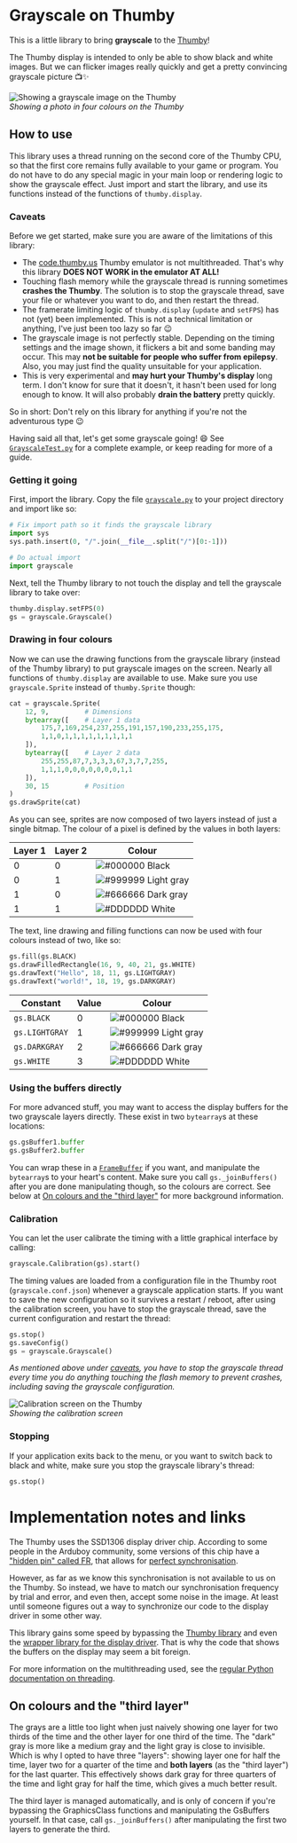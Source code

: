# Grayscale on Thumby

This is a little library to bring **grayscale** to the
[Thumby](https://thumby.us/)!

The Thumby display is intended to only be able to show black and white images.
But we can flicker images really quickly and get a pretty convincing grayscale
picture 📺✨

![Showing a grayscale image on the Thumby](./images/girl_on_thumby.jpeg)
<br/>_Showing a photo in four colours on the Thumby_

## How to use

This library uses a thread running on the second core of the Thumby CPU, so that
the first core remains fully available to your game or program. You do not have
to do any special magic in your main loop or rendering logic to show the
grayscale effect. Just import and start the library, and use its functions
instead of the functions of `thumby.display`.

### Caveats

Before we get started, make sure you are aware of the limitations of this
library:

* The [code.thumby.us](https://code.thumby.us) Thumby emulator is not
  multithreaded. That's why this library **DOES NOT WORK in the emulator AT
  ALL!**
* Touching flash memory while the grayscale thread is running sometimes
  **crashes the Thumby**. The solution is to stop the grayscale thread, save
  your file or whatever you want to do, and then restart the thread.
* The framerate limiting logic of `thumby.display` (`update` and `setFPS`) has
  not (yet) been implemented. This is not a technical limitation or anything,
  I've just been too lazy so far 😉
* The grayscale image is not perfectly stable. Depending on the timing settings
  and the image shown, it flickers a bit and some banding may occur. This
  may **not be suitable for people who suffer from epilepsy**. Also, you may
  just find the quality unsuitable for your application.
* This is very experimental and **may hurt your Thumby's display** long term. I
  don't know for sure that it doesn't, it hasn't been used for long enough to
  know. It will also probably **drain the battery** pretty quickly.

So in short: Don't rely on this library for anything if you're not the
adventurous type 😉

Having said all that, let's get some grayscale going! 😄 See
[`GrayscaleTest.py`](./GrayscaleTest.py) for a complete example, or keep
reading for more of a guide.

### Getting it going

First, import the library. Copy the file [`grayscale.py`](./grayscale.py) to
your project directory and import like so:

```python
# Fix import path so it finds the grayscale library
import sys
sys.path.insert(0, "/".join(__file__.split("/")[0:-1]))

# Do actual import
import grayscale
```

Next, tell the Thumby library to not touch the display and tell the grayscale
library to take over:

```python
thumby.display.setFPS(0)
gs = grayscale.Grayscale()
```

### Drawing in four colours

Now we can use the drawing functions from the grayscale library (instead of the
Thumby library) to put grayscale images on the screen. Nearly all functions of
`thumby.display` are available to use. Make sure you use `grayscale.Sprite`
instead of `thumby.Sprite` though:

```python
cat = grayscale.Sprite(
    12, 9,         # Dimensions
    bytearray([    # Layer 1 data
        175,7,169,254,237,255,191,157,190,233,255,175,
        1,1,0,1,1,1,1,1,1,1,1,1
    ]),
    bytearray([    # Layer 2 data
        255,255,87,7,3,3,3,67,3,7,7,255,
        1,1,1,0,0,0,0,0,0,0,1,1
    ]),
    30, 15         # Position
)
gs.drawSprite(cat)
```

As you can see, sprites are now composed of two layers instead of just a single
bitmap. The colour of a pixel is defined by the values in both layers:

| Layer 1 | Layer 2 | Colour                                                                     |
|---------|---------|----------------------------------------------------------------------------|
| 0       | 0       | ![#000000](https://via.placeholder.com/15/000000/000000?text=+) Black      |
| 0       | 1       | ![#999999](https://via.placeholder.com/15/999999/000000?text=+) Light gray |
| 1       | 0       | ![#666666](https://via.placeholder.com/15/666666/000000?text=+) Dark gray  |
| 1       | 1       | ![#DDDDDD](https://via.placeholder.com/15/DDDDDD/000000?text=+) White      |

The text, line drawing and filling functions can now be used with four colours
instead of two, like so:

```python
gs.fill(gs.BLACK)
gs.drawFilledRectangle(16, 9, 40, 21, gs.WHITE)
gs.drawText("Hello", 18, 11, gs.LIGHTGRAY)
gs.drawText("world!", 18, 19, gs.DARKGRAY)
```

| Constant       | Value | Colour                                                                     |
| -------------- |-------|----------------------------------------------------------------------------|
| `gs.BLACK`     | 0     | ![#000000](https://via.placeholder.com/15/000000/000000?text=+) Black      |
| `gs.LIGHTGRAY` | 1     | ![#999999](https://via.placeholder.com/15/999999/000000?text=+) Light gray |
| `gs.DARKGRAY`  | 2     | ![#666666](https://via.placeholder.com/15/666666/000000?text=+) Dark gray  |
| `gs.WHITE`     | 3     | ![#DDDDDD](https://via.placeholder.com/15/DDDDDD/000000?text=+) White      |

### Using the buffers directly

For more advanced stuff, you may want to access the display buffers for the two
grayscale layers directly. These exist in two `bytearray`s at these locations:

```python
gs.gsBuffer1.buffer
gs.gsBuffer2.buffer
```

You can wrap these in a
[`FrameBuffer`](https://docs.micropython.org/en/v1.15/library/framebuf.html) if
you want, and manipulate the `bytearray`s to your heart's content. Make sure you
call `gs._joinBuffers()` after you are done manipulating though, so the colours
are correct. See below at [On colours and the "third
layer"](#on-colours-and-the-third-layer) for more background information.

### Calibration

You can let the user calibrate the timing with a little graphical interface by
calling:

```python
grayscale.Calibration(gs).start()
```

The timing values are loaded from a configuration file in the Thumby root
(`grayscale.conf.json`) whenever a grayscale application starts. If you want to
save the new configuration so it survives a restart / reboot, after using the
calibration screen, you have to stop the grayscale thread, save the current
configuration and restart the thread:

```python
gs.stop()
gs.saveConfig()
gs = grayscale.Grayscale()
```

_As mentioned above under [caveats](#caveats), you have to stop the grayscale
thread every time you do anything touching the flash memory to prevent crashes,
including saving the grayscale configuration._

![Calibration screen on the Thumby](./images/calibration_on_thumby.jpeg)
<br/>_Showing the calibration screen_

### Stopping

If your application exits back to the menu, or you want to switch back to black
and white, make sure you stop the grayscale library's thread:

```python
gs.stop()
```

# Implementation notes and links

The Thumby uses the SSD1306 display driver chip. According to some people in the
Arduboy community, some versions of this chip have a ["hidden pin" called
FR](https://community.arduboy.com/t/what-is-pin-7-on-the-oled-nothing/2740/35),
that allows for [perfect
synchronisation](https://community.arduboy.com/t/greyscale-2bit-4-colour-success-with-ssd1306/6835).

However, as far as we know this synchronisation is not available to us on the
Thumby. So instead, we have to match our synchronisation frequency by trial and
error, and even then, accept some noise in the image. At least until someone
figures out a way to synchronize our code to the display driver in some other
way.

This library gains some speed by bypassing the [Thumby
library](https://github.com/TinyCircuits/TinyCircuits-Thumby-Code-Editor/blob/master/ThumbyGames/lib/thumby.py)
and even the [wrapper library for the display
driver](https://github.com/micropython/micropython/blob/master/drivers/display/ssd1306.py).
That is why the code that shows the buffers on
the display may seem a bit foreign.

For more information on the multithreading used, see the [regular Python
documentation on
threading](https://docs.python.org/3.7/library/_thread.html#module-_thread).

## On colours and the "third layer"

The grays are a little too light when just naively showing one layer for two
thirds of the time and the other layer for one third of the time. The "dark"
gray is more like a medium gray and the light gray is close to invisible. Which
is why I opted to have three "layers": showing layer one for half the time,
layer two for a quarter of the time and **both layers** (as the "third layer")
for the last quarter. This effectively shows dark gray for three quarters of the
time and light gray for half the time, which gives a much better result.

The third layer is managed automatically, and is only of concern if you're
bypassing the GraphicsClass functions and manipulating the GsBuffers yourself.
In that case, call `gs._joinBuffers()` after manipulating the first two layers
to generate the third.
